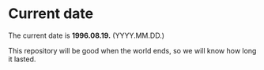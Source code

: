 # Current date

The current date is **1996.08.19.** (YYYY.MM.DD.)

This repository will be good when the world ends, so we will know how long it lasted.